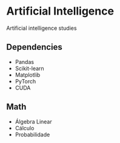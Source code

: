 # Artificial Intelligence
 Artificial intelligence studies

 ## Dependencies
 - Pandas
 - Scikit-learn
 - Matplotlib
 - PyTorch
 - CUDA

 ## Math
 - Álgebra Linear
 - Cálculo
 - Probabilidade